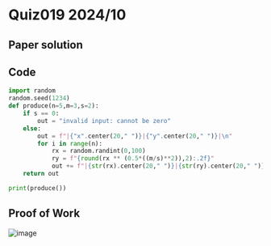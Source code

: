 # Quiz019 2024/10

## Paper solution

## Code
```.py
import random
random.seed(1234)
def produce(n=5,m=3,s=2):
    if s == 0:
        out = "invalid input: cannot be zero"
    else:
        out = f"|{"x".center(20," ")}|{"y".center(20," ")}|\n"
        for i in range(n):
            rx = random.randint(0,100)
            ry = f"{round(rx ** (0.5*((m/s)**2)),2):.2f}"
            out += f"|{str(rx).center(20," ")}|{str(ry).center(20," ")}|\n"
    return out

print(produce())
```

## Proof of Work
![image](https://github.com/user-attachments/assets/5dcb9db6-39bd-4bcb-a19e-02802c0fd169)

